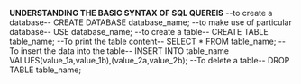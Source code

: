 __UNDERSTANDING THE BASIC SYNTAX OF SQL QUEREIS__
--to create a database--
CREATE DATABASE database_name;
--to make use of particular database--
USE database_name;
--to create a table--
CREATE TABLE table_name;
--To print the table content--
SELECT * FROM table_name;
--To insert the data into the table--
INSERT INTO table_name VALUES(value_1a,value_1b),(value_2a,value_2b);
--To delete a table--
DROP TABLE table_name;
